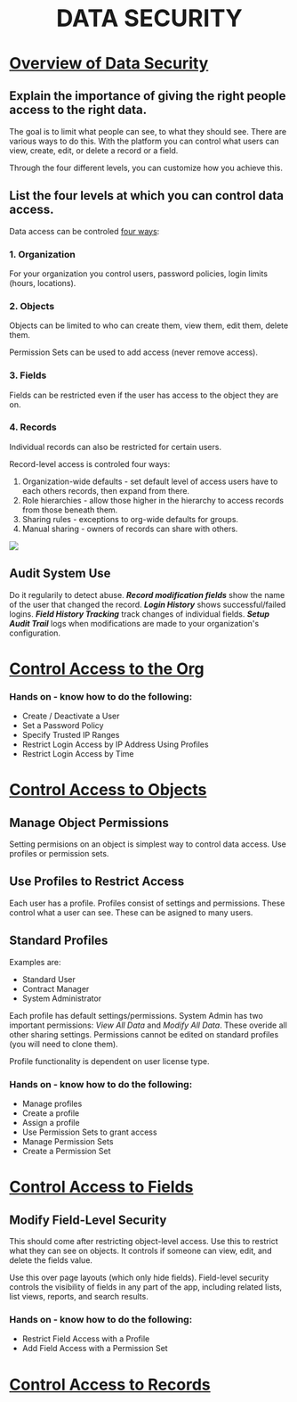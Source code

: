 **<h1 align=center>DATA SECURITY</h1>**
---
# **[Overview of Data Security](https://trailhead.salesforce.com/content/learn/modules/data_security/data_security_overview?trail_id=force_com_admin_intermediate&trailmix_creator_id=strailhead&trailmix_slug=build-your-admin-career-on-salesforce)**

## **Explain the importance of giving the right people access to the right data.**
The goal is to limit what people can see, to what they should see. There are various ways to do this. With the platform you can control what users can view, create, edit, or delete a record or a field. 

Through the four different levels, you can customize how you achieve this.

## **List the four levels at which you can control data access.**
Data access can be controled <u>four ways</u>:

### **1. Organization**
For your organization you control users, password policies, login limits (hours, locations).

### **2. Objects**
Objects can be limited to who can create them, view them, edit them, delete them.

Permission Sets can be used to add access (never remove access).

### **3. Fields**
Fields can be restricted even if the user has access to the object they are on.

### **4. Records**
Individual records can also be restricted for certain users.

Record-level access is controled four ways:
1. Organization-wide defaults - set default level of access users have to each others records, then expand from there.
2. Role hierarchies - allow those higher in the hierarchy to access records from those beneath them.
3. Sharing rules - exceptions to org-wide defaults for groups.
4. Manual sharing - owners of records can share with others.

![](https://res.cloudinary.com/hy4kyit2a/f_auto,fl_lossy,q_70/learn/modules/data_security/data_security_overview/images/ab1b4360799e29b571fb9fc51cd003e8_adg-security-sharing-concepts.jpg)

## **Audit System Use**
Do it regularily to detect abuse. ***Record modification fields*** show the name of the user that changed the record. ***Login History*** shows successful/failed logins. ***Field History Tracking*** track changes of individual fields. ***Setup Audit Trail*** logs when modifications are made to your organization's configuration.

# **[Control Access to the Org](https://trailhead.salesforce.com/content/learn/modules/data_security/data_security_org?trail_id=force_com_admin_intermediate&trailmix_creator_id=strailhead&trailmix_slug=build-your-admin-career-on-salesforce)**

### Hands on - know how to do the following:

* Create / Deactivate a User
* Set a Password Policy
* Specify Trusted IP Ranges
* Restrict Login Access by IP Address Using Profiles
* Restrict Login Access by Time

# **[Control Access to Objects](https://trailhead.salesforce.com/content/learn/modules/data_security/data_security_objects?trail_id=force_com_admin_intermediate&trailmix_creator_id=strailhead&trailmix_slug=build-your-admin-career-on-salesforce)**

## **Manage Object Permissions**
Setting permisions on an object is simplest way to control data access. Use profiles or permission sets. 

## **Use Profiles to Restrict Access**
Each user has a profile. Profiles consist of settings and permissions. These control what a user can see. These can be asigned to many users.

## **Standard Profiles**
Examples are:
* Standard User
* Contract Manager
* System Administrator

Each profile has default settings/permissions. System Admin has two important permissions: *View All Data* and *Modify All Data*. These overide all other sharing settings. Permissions cannot be edited on standard profiles (you will need to clone them).

Profile functionality is dependent on user license type.

### Hands on - know how to do the following:
* Manage profiles
* Create a profile
* Assign a profile
* Use Permission Sets to grant access
* Manage Permission Sets
* Create a Permission Set

# **[Control Access to Fields](https://trailhead.salesforce.com/content/learn/modules/data_security/data_security_fields?trail_id=force_com_admin_intermediate&trailmix_creator_id=strailhead&trailmix_slug=build-your-admin-career-on-salesforce)**

## **Modify Field-Level Security**
This should come after restricting object-level access. Use this to restrict what they can see on objects. It controls if someone can view, edit, and delete the fields value.

Use this over page layouts (which only hide fields). Field-level security controls the visibility of fields in any part of the app, including related lists, list views, reports, and search results.

### Hands on - know how to do the following:
* Restrict Field Access with a Profile
* Add Field Access with a Permission Set

# **[Control Access to Records](https://trailhead.salesforce.com/content/learn/modules/data_security/data_security_records?trail_id=force_com_admin_intermediate&trailmix_creator_id=strailhead&trailmix_slug=build-your-admin-career-on-salesforce)**


